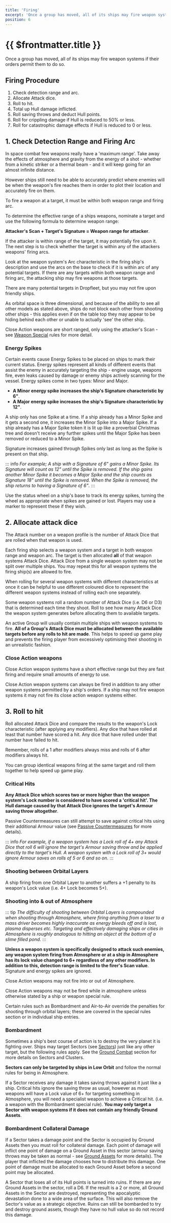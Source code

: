 ```yaml
---
title: 'Firing'
excerpt: 'Once a group has moved, all of its ships may fire weapon systems if their orders permit them to do so.'
position: 6
---
```


# {{ $frontmatter.title }}

Once a group has moved, all of its ships may fire weapon systems if their orders permit them to do so.

## Firing Procedure

1. Check detection range and arc.
1. Allocate Attack dice.
1. Roll to hit.
1. Total up Hull damage inflicted.
1. Roll saving throws and deduct Hull points.
1. Roll for crippling damage if Hull is reduced to 50% or less.
1. Roll for catastrophic damage effects if Hull is reduced to 0 or less.

## 1. Check Detection Range and Firing Arc

In space combat few weapons really have a 'maximum range'. Take away the effects of atmosphere and gravity from the energy of a shot - whether from a kinetic striker or a thermal beam - and it will keep going for an almost infinite distance.

However ships still need to be able to accurately predict where enemies will be when the weapon's fire reaches them in order to plot their location and accurately fire on them.

To fire a weapon at a target, it must be within both weapon range and firing arc.

To determine the effective range of a ships weapons, nominate a target and use the following formula to determine weapon range:

**Attacker's Scan + Target's Signature = Weapon range for attacker**.

If the attacker is within range of the target, it may potentially fire upon it. The next step is to check whether the target is within any of the attackers weapons' firing arcs.

Look at the weapon system's Arc characteristic in the firing ship's description and use the arcs on the base to check if it is within arc of any potential targets. If there are any targets within both weapon range and firing arc, the attacking ship may fire weapons at those targets.

There are many potential targets in Dropfleet, but you may not fire upon friendly ships.

As orbital space is three dimensional, and because of the ability to see all other models as stated above, ships do not block each other from shooting other ships - this applies even if on the table top they may appear to be hiding behind each other or unable to actually 'see' the other ship.

Close Action weapons are short ranged, only using the attacker's Scan - see [Weapon Special](/en/dfc/special-rules#close-action) rules for more detail.

### Energy Spikes

Certain events cause Energy Spikes to be placed on ships to mark their current status. Energy spikes represent all kinds of different events that assist the enemy in accurately targeting the ship - engine usage, weapons fire, even leaks caused by damage or enemy ships actively scanning for the vessel. Energy spikes come in two types: Minor and Major.

* **A Minor energy spike increases the ship's Signature characteristic by 6"**.
* **A Major energy spike increases the ship's Signature characteristic by 12"**.

A ship only has one Spike at a time. If a ship already has a Minor Spike and it gets a second one, it increases the Minor Spike into a Major Spike. If a ship already has a Major Spike token it is lit up like a proverbial Christmas tree and doesn't receive any further spikes until the Major Spike has been removed or reduced to a Minor Spike.

Signature increases gained through Spikes only last as long as the Spike is present on that ship.

::: info _For example; A ship with a Signature of 6" gains a Minor Spike. Its Signature will count as 12" until the Spike is removed. If the ship gains another Minor Spike it becomes a Major Spike and the ship counts as Signature 18" until the Spike is removed. When the Spike is removed, the ship returns to having a Signature of 6"_.
:::

Use the status wheel on a ship's base to track its energy spikes, turning the wheel as appropriate when spikes are gained or lost. Players may use a marker to represent these if they wish.

## 2. Allocate attack dice

The Attack number on a weapon profile is the number of Attack Dice that are rolled when that weapon is used.

Each firing ship selects a weapon system and a target in both weapon range and weapon arc. The target is then allocated **all** of that weapon systems Attack Dice. Attack Dice from a single weapon system may not be split over multiple ships. You may repeat this for all weapon systems the firing ship(s) are allowed to fire.

When rolling for several weapon systems with different characteristics at once it can be helpful to use different coloured dice to represent the different weapon systems instead of rolling each one separately.

Some weapon systems roll a random number of Attack Dice (i.e. D6 or D3) that is determined each time they shoot. Roll to see how many Attack Dice the weapon system generates before allocating them to available targets.

An active Group will usually contain multiple ships with weapon systems to fire. **All of a Group's Attack Dice must be allocated between the available targets before any rolls to hit are made**. This helps to speed up game play and prevents the firing player from excessively optimising their shooting in an unrealistic fashion.

### Close Action weapons

Close Action weapon systems have a short effective range but they are fast firing and require small amounts of energy to use.

Close Action weapon systems can always be fired in addition to any other weapon systems permitted by a ship's orders. If a ship may not fire weapon systems it may not fire its close action weapon systems either.

## 3. Roll to hit

Roll allocated Attack Dice and compare the results to the weapon's Lock characteristic (after applying any modifiers). Any dice that have rolled at least that number have scored a hit. Any dice that have rolled under that number have failed to hit.

Remember, rolls of a 1 after modifiers always miss and rolls of 6 after modifiers always hit.

You can group identical weapons firing at the same target and roll them together to help speed up game play.

### Critical Hits

**Any Attack Dice which scores two or more higher than the weapon system's Lock number is considered to have scored a 'critical hit'. The Hull damage caused by that Attack Dice ignores the target's Armour saving throw altogether**.

Passive Countermeasures can still attempt to save against critical hits using their additional Armour value (see [Passive Countermeasures](/en/dfc/core-rules/damage#passive-countermeasures) for more details).

::: info _For example, if a weapon system has a Lock roll of 4+ any Attack Dice that roll 6 will ignore the target's Armour saving throw and be applied directly to the target's Hull. A weapon system with a Lock roll of 3+ would ignore Armour saves on rolls of 5 or 6 and so on_.
:::

### Shooting between Orbital Layers

A ship firing from one Orbital Layer to another suffers a +1 penalty to its weapon's Lock value (i.e. 4+ Lock becomes 5+).

### Shooting into & out of Atmosphere

::: tip _The difficulty of shooting between Orbital Layers is compounded when shooting through Atmosphere, where firing anything from a laser to a mass driver becomes highly inaccurate as energy bleeds off and is lost, plasma disperses etc. Targeting and effectively damaging ships or cities in Atmosphere is roughly analogous to hitting an object at the bottom of a slime filled pond_.
:::

**Unless a weapon system is specifically designed to attack such enemies, any weapon system firing from Atmosphere or at a ship in Atmosphere has its lock value changed to 6+ regardless of any other modifiers. In addition to this, detection range is limited to the firer's Scan value**. Signature and energy spikes are ignored.

Close Action weapons may not fire into or out of Atmosphere.

Close Action weapons may not be fired while in atmosphere unless otherwise stated by a ship or weapon special rule.

Certain rules such as Bombardment and Air-to-Air override the penalties for shooting through orbital layers; these are covered in the special rules section or in individual ship entries.

### Bombardment

Sometimes a ship's best course of action is to destroy the very planet it is fighting over. Ships may target Sectors (see [Sectors](/en/dfc/core-rules/ground-combat#sectors)) just like any other target, but the following rules apply. See the [Ground Combat](/en/dfc/core-rules/ground-combat) section for more details on Sectors and Clusters.

**Sectors can only be targeted by ships in Low Orbit** and follow the normal rules for being in Atmosphere.

If a Sector receives any damage it takes saving throws against it just like a ship. Critical hits ignore the saving throw as usual, however as most weapons will have a Lock value of 6+ for targeting something in Atmosphere, you will need a specialist weapon to achieve a Critical hit. (i.e. a weapon with the Bombardment special rule). **You may only target a Sector with weapon systems if it does not contain any friendly Ground Assets**.

### Bombardment Collateral Damage

If a Sector takes a damage point and the Sector is occupied by Ground Assets then you must roll for collateral damage. Each point of damage will inflict one point of damage on a Ground Asset in this sector (armour saving throws may be taken as normal - see [Ground Assets](/en/dfc/core-rules/ground-combat#ground-assets) for more details). The player that inflicted the damage chooses how to distribute this damage. One point of damage must be allocated to each Ground Asset before a second point may be allocated.

A Sector that loses all of its Hull points is turned into ruins. If there are any Ground Assets in the sector, roll a D6. If the result is a 2 or more, all Ground Assets in the Sector are destroyed, representing the apocalyptic devastation done to a wide area of the surface. This will also remove the Sector's value as a strategic objective. Ruins can still be bombarded to try and destroy ground assets, though they have no hull value so do not record this damage.
